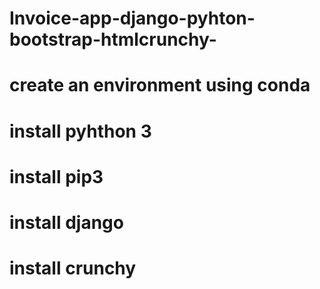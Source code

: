 # Invoice-app-django-pyhton-bootstrap-htmlcrunchy-

# create an environment using conda 
# install pyhthon 3 
# install pip3
# install django 
# install crunchy 
